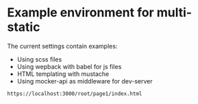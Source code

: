 # Example environment for multi-static

The current settings contain examples:

- Using scss files
- Using wepback with babel for js files
- HTML templating with mustache
- Using mocker-api as middleware for dev-server

```
https://localhost:3000/root/page1/index.html
```
